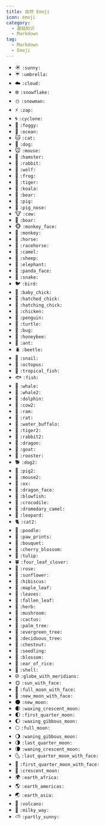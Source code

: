 ```yaml
---
title: 自然 Emoji
icon: emoji
category:
  - 基础知识
  - Markdown
tag:
  - Markdown
  - Emoji
---
```


- :sunny: `:sunny:`
- :umbrella: `:umbrella:`
- :cloud: `:cloud:`
- :snowflake: `:snowflake:`
- :snowman: `:snowman:`
- :zap: `:zap:`
- :cyclone: `:cyclone:`
- :foggy: `:foggy:`
- :ocean: `:ocean:`
- :cat: `:cat:`
- :dog: `:dog:`
- :mouse: `:mouse:`
- :hamster: `:hamster:`
- :rabbit: `:rabbit:`
- :wolf: `:wolf:`
- :frog: `:frog:`
- :tiger: `:tiger:`
- :koala: `:koala:`
- :bear: `:bear:`
- :pig: `:pig:`
- :pig_nose: `:pig_nose:`
- :cow: `:cow:`
- :boar: `:boar:`
- :monkey_face: `:monkey_face:`
- :monkey: `:monkey:`
- :horse: `:horse:`
- :racehorse: `:racehorse:`
- :camel: `:camel:`
- :sheep: `:sheep:`
- :elephant: `:elephant:`
- :panda_face: `:panda_face:`
- :snake: `:snake:`
- :bird: `:bird:`
- :baby_chick: `:baby_chick:`
- :hatched_chick: `:hatched_chick:`
- :hatching_chick: `:hatching_chick:`
- :chicken: `:chicken:`
- :penguin: `:penguin:`
- :turtle: `:turtle:`
- :bug: `:bug:`
- :honeybee: `:honeybee:`
- :ant: `:ant:`
- :beetle: `:beetle:`
- :snail: `:snail:`
- :octopus: `:octopus:`
- :tropical_fish: `:tropical_fish:`
- :fish: `:fish:`
- :whale: `:whale:`
- :whale2: `:whale2:`
- :dolphin: `:dolphin:`
- :cow2: `:cow2:`
- :ram: `:ram:`
- :rat: `:rat:`
- :water_buffalo: `:water_buffalo:`
- :tiger2: `:tiger2:`
- :rabbit2: `:rabbit2:`
- :dragon: `:dragon:`
- :goat: `:goat:`
- :rooster: `:rooster:`
- :dog2: `:dog2:`
- :pig2: `:pig2:`
- :mouse2: `:mouse2:`
- :ox: `:ox:`
- :dragon_face: `:dragon_face:`
- :blowfish: `:blowfish:`
- :crocodile: `:crocodile:`
- :dromedary_camel: `:dromedary_camel:`
- :leopard: `:leopard:`
- :cat2: `:cat2:`
- :poodle: `:poodle:`
- :paw_prints: `:paw_prints:`
- :bouquet: `:bouquet:`
- :cherry_blossom: `:cherry_blossom:`
- :tulip: `:tulip:`
- :four_leaf_clover: `:four_leaf_clover:`
- :rose: `:rose:`
- :sunflower: `:sunflower:`
- :hibiscus: `:hibiscus:`
- :maple_leaf: `:maple_leaf:`
- :leaves: `:leaves:`
- :fallen_leaf: `:fallen_leaf:`
- :herb: `:herb:`
- :mushroom: `:mushroom:`
- :cactus: `:cactus:`
- :palm_tree: `:palm_tree:`
- :evergreen_tree: `:evergreen_tree:`
- :deciduous_tree: `:deciduous_tree:`
- :chestnut: `:chestnut:`
- :seedling: `:seedling:`
- :blossom: `:blossom:`
- :ear_of_rice: `:ear_of_rice:`
- :shell: `:shell:`
- :globe_with_meridians: `:globe_with_meridians:`
- :sun_with_face: `:sun_with_face:`
- :full_moon_with_face: `:full_moon_with_face:`
- :new_moon_with_face: `:new_moon_with_face:`
- :new_moon: `:new_moon:`
- :waxing_crescent_moon: `:waxing_crescent_moon:`
- :first_quarter_moon: `:first_quarter_moon:`
- :waxing_gibbous_moon: `:waxing_gibbous_moon:`
- :full_moon: `:full_moon:`
- :waning_gibbous_moon: `:waning_gibbous_moon:`
- :last_quarter_moon: `:last_quarter_moon:`
- :waning_crescent_moon: `:waning_crescent_moon:`
- :last_quarter_moon_with_face: `:last_quarter_moon_with_face:`
- :first_quarter_moon_with_face: `:first_quarter_moon_with_face:`
- :crescent_moon: `:crescent_moon:`
- :earth_africa: `:earth_africa:`
- :earth_americas: `:earth_americas:`
- :earth_asia: `:earth_asia:`
- :volcano: `:volcano:`
- :milky_way: `:milky_way:`
- :partly_sunny: `:partly_sunny:`
